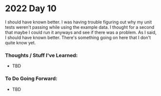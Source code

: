 # 2022 Day 10
I should have known better. I was having trouble figuring out why my unit tests weren't passing while using the example data. I thought for a second that maybe I could run it anyways and see if there was a problem. As I said, I should have known better. There's something going on here that I don't quite know yet.

### Thoughts / Stuff I've Learned:
* TBD

### To Do Going Forward:
* TBD